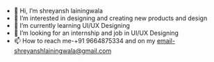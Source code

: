 - 👋 Hi, I’m shreyansh lainingwala
- 👀 I’m interested in designing and creating new products and design
- 🌱 I’m currently learning UI/UX Designing
- 💞️ I’m looking for an internship and job in UI/UX Designing
- 📫 How to reach me-+91 9664875334 and on my email-shreyanshlainingwala@gmail.com 

<!---
shrey2729/shrey2729 is a ✨ special ✨ repository because its `README.md` (this file) appears on your GitHub profile.
You can click the Preview link to take a look at your changes.
--->
